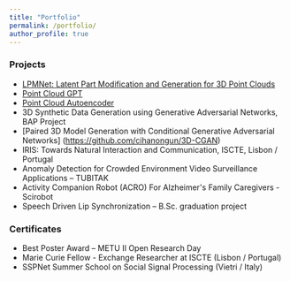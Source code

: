 ```yaml
---
title: "Portfolio"
permalink: /portfolio/
author_profile: true
---
```


### Projects
 * [LPMNet: Latent Part Modification and Generation for 3D Point Clouds](https://github.com/cihanongun/LPMNet)
 * [Point Cloud GPT](https://github.com/cihanongun/point-cloud-minGPT)
 * [Point Cloud Autoencoder](https://github.com/cihanongun/Point-Cloud-Autoencoder)
 * 3D Synthetic Data Generation using Generative Adversarial Networks, BAP Project
 * [Paired 3D Model Generation with Conditional Generative Adversarial Networks] (https://github.com/cihanongun/3D-CGAN)
 * IRIS: Towards Natural Interaction and Communication, ISCTE, Lisbon / Portugal
 * Anomaly Detection for Crowded Environment Video Surveillance Applications – TUBITAK
 * Activity Companion Robot (ACRO) For Alzheimer's Family Caregivers - Scirobot
 * Speech Driven Lip Synchronization – B.Sc. graduation project
 
### Certificates
 * Best Poster Award – METU II Open Research Day
 * Marie Curie Fellow - Exchange Researcher at ISCTE (Lisbon / Portugal)
 * SSPNet Summer School on Social Signal Processing (Vietri / Italy)
